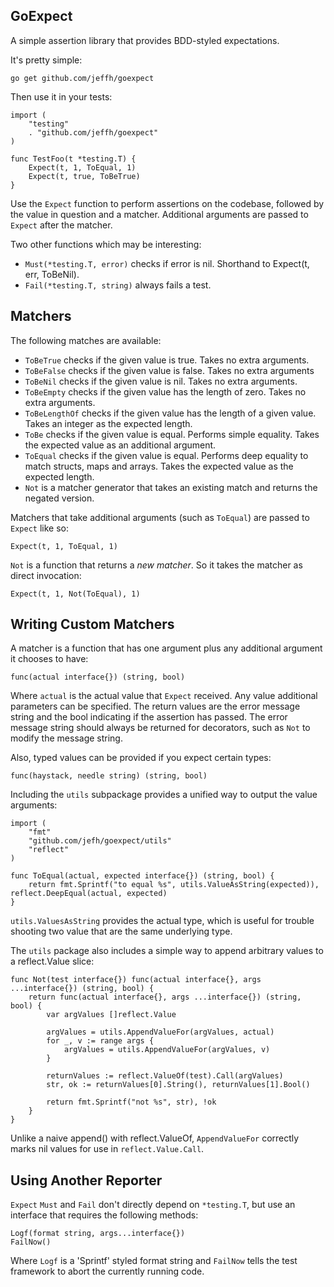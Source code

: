 GoExpect
----------

A simple assertion library that provides BDD-styled expectations.

It's pretty simple:

    go get github.com/jeffh/goexpect

Then use it in your tests:

    import (
        "testing"
        . "github.com/jeffh/goexpect"
    )

    func TestFoo(t *testing.T) {
        Expect(t, 1, ToEqual, 1)
        Expect(t, true, ToBeTrue)
    }

Use the `Expect` function to perform assertions on the codebase, followed by
the value in question and a matcher. Additional arguments are passed to `Expect` after the matcher.

Two other functions which may be interesting:

 - `Must(*testing.T, error)` checks if error is nil. Shorthand to Expect(t, err, ToBeNil).
 - `Fail(*testing.T, string)` always fails a test.

Matchers
------------

The following matches are available:

 - `ToBeTrue` checks if the given value is true. Takes no extra arguments.
 - `ToBeFalse` checks if the given value is false. Takes no extra arguments
 - `ToBeNil` checks if the given value is nil. Takes no extra arguments.
 - `ToBeEmpty` checks if the given value has the length of zero. Takes no extra arguments.
 - `ToBeLengthOf` checks if the given value has the length of a given value. Takes an integer as the expected length.
 - `ToBe` checks if the given value is equal. Performs simple equality. Takes the expected value as an additional argument.
 - `ToEqual` checks if the given value is equal. Performs deep equality to match structs, maps and arrays. Takes the expected value as the expected length.
 - `Not` is a matcher generator that takes an existing match and returns the negated version.

Matchers that take additional arguments (such as `ToEqual`) are passed to `Expect` like so:

    Expect(t, 1, ToEqual, 1)

`Not` is a function that returns a *new matcher*. So it takes the matcher as direct invocation:

    Expect(t, 1, Not(ToEqual), 1)

Writing Custom Matchers
-----------------------

A matcher is a function that has one argument plus any additional argument it chooses to have:

    func(actual interface{}) (string, bool)

Where `actual` is the actual value that `Expect` received. Any value additional parameters
can be specified. The return values are the error message string and the bool indicating if
the assertion has passed. The error message string should always be returned for decorators,
such as `Not` to modify the message string.


Also, typed values can be provided if you expect certain types:

    func(haystack, needle string) (string, bool)

Including the `utils` subpackage provides a unified way to output the value arguments:

    import (
        "fmt"
        "github.com/jefh/goexpect/utils"
        "reflect"
    )

    func ToEqual(actual, expected interface{}) (string, bool) {
        return fmt.Sprintf("to equal %s", utils.ValueAsString(expected)), reflect.DeepEqual(actual, expected)
    }

`utils.ValuesAsString` provides the actual type, which is useful for trouble shooting two
value that are the same underlying type.

The `utils` package also includes a simple way to append arbitrary values to a reflect.Value slice:

    func Not(test interface{}) func(actual interface{}, args ...interface{}) (string, bool) {
        return func(actual interface{}, args ...interface{}) (string, bool) {
            var argValues []reflect.Value

            argValues = utils.AppendValueFor(argValues, actual)
            for _, v := range args {
                argValues = utils.AppendValueFor(argValues, v)
            }

            returnValues := reflect.ValueOf(test).Call(argValues)
            str, ok := returnValues[0].String(), returnValues[1].Bool()

            return fmt.Sprintf("not %s", str), !ok
        }
    }

Unlike a naive append() with reflect.ValueOf, `AppendValueFor` correctly marks nil values for
use in `reflect.Value.Call`.


Using Another Reporter
----------------------

`Expect` `Must` and `Fail` don't directly depend on `*testing.T`, but use an interface that requires the
following methods:

    Logf(format string, args...interface{})
    FailNow()

Where `Logf` is a 'Sprintf' styled format string and `FailNow` tells the test framework to abort the currently
running code.
